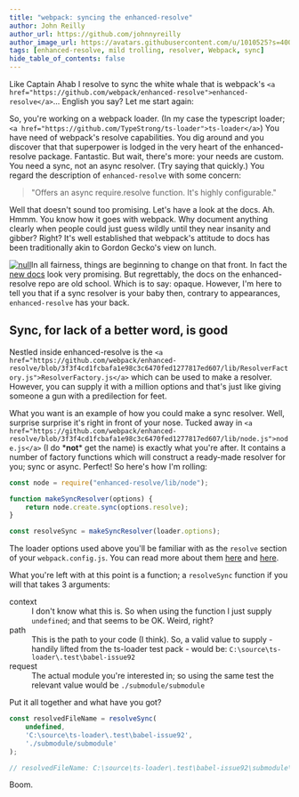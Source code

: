 ```yaml
---
title: "webpack: syncing the enhanced-resolve"
author: John Reilly
author_url: https://github.com/johnnyreilly
author_image_url: https://avatars.githubusercontent.com/u/1010525?s=400&u=294033082cfecf8ad1645b4290e362583b33094a&v=4
tags: [enhanced-resolve, mild trolling, resolver, Webpack, sync]
hide_table_of_contents: false
---
```

Like Captain Ahab I resolve to sync the white whale that is webpack's `<a href="https://github.com/webpack/enhanced-resolve">enhanced-resolve</a>`... English you say? Let me start again:

 So, you're working on a webpack loader. (In my case the typescript loader; `<a href="https://github.com/TypeStrong/ts-loader">ts-loader</a>`) You have need of webpack's resolve capabilities. You dig around and you discover that that superpower is lodged in the very heart of the enhanced-resolve package. Fantastic. But wait, there's more: your needs are custom. You need a sync, not an async resolver. (Try saying that quickly.) You regard the description of `enhanced-resolve` with some concern:

> "Offers an async require.resolve function. It's highly configurable."

Well that doesn't sound too promising. Let's have a look at the docs. Ah. Hmmm. You know how it goes with webpack. Why document anything clearly when people could just guess wildly until they near insanity and gibber? Right? It's well established that webpack's attitude to docs has been traditionally akin to Gordon Gecko's view on lunch.

[![null](<https://3.bp.blogspot.com/-b3dUlC6AJjI/WE2U_wcJvrI/AAAAAAAAA_4/lciulxFqwrUAZxLol9FVybHCpCdgXSufgCLcB/s1600/documentation-is-for-wimps.png>)](<https://3.bp.blogspot.com/-b3dUlC6AJjI/WE2U_wcJvrI/AAAAAAAAA_4/lciulxFqwrUAZxLol9FVybHCpCdgXSufgCLcB/s1600/documentation-is-for-wimps.png>)In all fairness, things are beginning to change on that front. In fact the [new docs](<https://webpack.js.org/>) look very promising. But regrettably, the docs on the enhanced-resolve repo are old school. Which is to say: opaque. However, I'm here to tell you that if a sync resolver is your baby then, contrary to appearances, `enhanced-resolve` has your back.

## Sync, for lack of a better word, is good

Nestled inside enhanced-resolve is the `<a href="https://github.com/webpack/enhanced-resolve/blob/3f3f4cd1fcbafa1e98c3c6470fed1277817ed607/lib/ResolverFactory.js">ResolverFactory.js</a>` which can be used to make a resolver. However, you can supply it with a million options and that's just like giving someone a gun with a predilection for feet.

What you want is an example of how you could make a sync resolver. Well, surprise surprise it's right in front of your nose. Tucked away in `<a href="https://github.com/webpack/enhanced-resolve/blob/3f3f4cd1fcbafa1e98c3c6470fed1277817ed607/lib/node.js">node.js</a>` (I do \***not**\* get the name) is exactly what you're after. It contains a number of factory functions which will construct a ready-made resolver for you; sync or async. Perfect! So here's how I'm rolling:

```js
const node = require("enhanced-resolve/lib/node");

function makeSyncResolver(options) {
    return node.create.sync(options.resolve);
}

const resolveSync = makeSyncResolver(loader.options);
```

The loader options used above you'll be familiar with as the `resolve` section of your `webpack.config.js`. You can read more about them [here](<https://github.com/webpack/enhanced-resolve/blob/master/README.md>) and [here](<https://webpack.js.org/configuration/resolve/>).

What you're left with at this point is a function; a `resolveSync` function if you will that takes 3 arguments:

<dl><dt>context</dt><dd>I don't know what this is. So when using the function I just supply <code>undefined</code>; and that seems to be OK. Weird, right?</dd><dt>path</dt><dd>This is the path to your code (I think). So, a valid value to supply - handily lifted from the ts-loader test pack - would be: <code>C:\source\ts-loader\.test\babel-issue92</code></dd><dt>request</dt><dd>The actual module you're interested in; so using the same test the relevant value would be <code>./submodule/submodule</code></dd></dl>

Put it all together and what have you got?

```js
const resolvedFileName = resolveSync(
    undefined,
    'C:\source\ts-loader\.test\babel-issue92',
    './submodule/submodule'
);

// resolvedFileName: C:\source\ts-loader\.test\babel-issue92\submodule\submodule.tsx
```

Boom.


